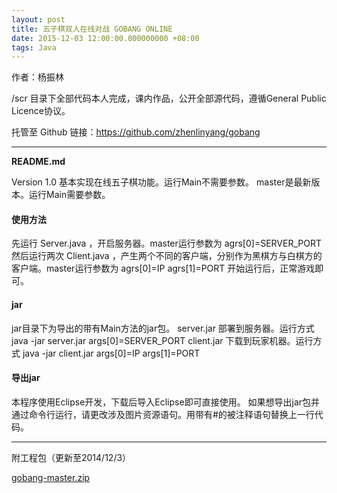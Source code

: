 ```yaml
---
layout: post
title: 五子棋双人在线对战 GOBANG ONLINE
date: 2015-12-03 12:00:00.000000000 +08:00
tags: Java
---
```


作者：杨振林

/scr 目录下全部代码本人完成，课内作品，公开全部源代码，遵循General Public Licence协议。

托管至 Github 链接：https://github.com/zhenlinyang/gobang

***

**README.md**

Version 1.0 基本实现在线五子棋功能。运行Main不需要参数。 master是最新版本。运行Main需要参数。

#### 使用方法

先运行 Server.java ，开启服务器。master运行参数为 agrs[0]=SERVER_PORT 然后运行两次 Client.java ，产生两个不同的客户端，分别作为黑棋方与白棋方的客户端。master运行参数为 agrs[0]=IP agrs[1]=PORT 开始运行后，正常游戏即可。

#### jar

jar目录下为导出的带有Main方法的jar包。 server.jar 部署到服务器。运行方式 java -jar server.jar args[0]=SERVER_PORT client.jar 下载到玩家机器。运行方式 java -jar client.jar args[0]=IP args[1]=PORT

#### 导出jar
本程序使用Eclipse开发，下载后导入Eclipse即可直接使用。 如果想导出jar包并通过命令行运行，请更改涉及图片资源语句。用带有#的被注释语句替换上一行代码。

***

附工程包（更新至2014/12/3）

[gobang-master.zip](http://source.yangzhenlin.com/gobang-master.zip)